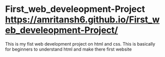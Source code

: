 # First_web_develeopment-Project https://amritansh6.github.io/First_web_develeopment-Project/
This is my fist web development project on html and css. This is basically for beginners to understand html and make there first website

